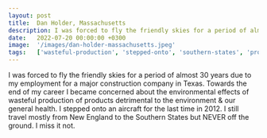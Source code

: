 ```yaml
---
layout: post
title:  Dan Holder, Massachusetts
description: I was forced to fly the friendly skies for a period of almost 30 years due to my employment for a major construction company in Texas. Towards the end...
date:   2022-07-20 00:00:00 +0300
image:  '/images/dan-holder-massachusetts.jpeg'
tags:   ['wasteful-production', 'stepped-onto', 'southern-states', 'products-detrimental', 'new-england', 'last-time', 'general-health', 'friendly-skies']
---
```

I was forced to fly the friendly skies for a period of almost 30 years due to my employment for a major construction company in Texas. Towards the end of my career I became concerned about the environmental effects of wasteful production of products detrimental to the environment & our general health.  I stepped onto an aircraft for the last time in 2012. I still travel mostly from New England to the Southern States but NEVER off the ground. I miss it not.

